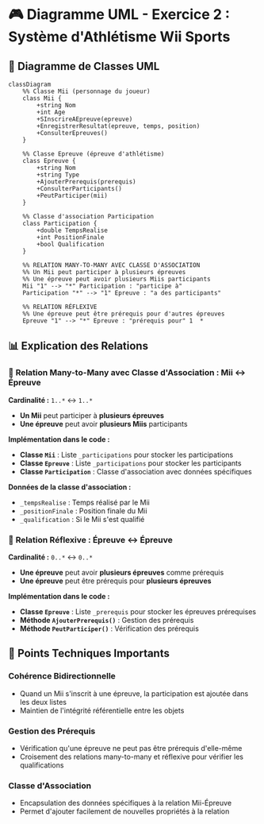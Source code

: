 # 🎮 Diagramme UML - Exercice 2 : Système d'Athlétisme Wii Sports


## 🔗 Diagramme de Classes UML

```mermaid
classDiagram
    %% Classe Mii (personnage du joueur)
    class Mii {
        +string Nom
        +int Age
        +SInscrireAEpreuve(epreuve)
        +EnregistrerResultat(epreuve, temps, position)
        +ConsulterEpreuves()
    }

    %% Classe Epreuve (épreuve d'athlétisme)
    class Epreuve {
        +string Nom
        +string Type
        +AjouterPrerequis(prerequis)
        +ConsulterParticipants()
        +PeutParticiper(mii)
    }

    %% Classe d'association Participation
    class Participation {
        +double TempsRealise
        +int PositionFinale
        +bool Qualification
    }

    %% RELATION MANY-TO-MANY AVEC CLASSE D'ASSOCIATION
    %% Un Mii peut participer à plusieurs épreuves
    %% Une épreuve peut avoir plusieurs Miis participants
    Mii "1" --> "*" Participation : "participe à"
    Participation "*" --> "1" Epreuve : "a des participants"

    %% RELATION RÉFLEXIVE
    %% Une épreuve peut être prérequis pour d'autres épreuves
    Epreuve "1" --> "*" Epreuve : "prérequis pour" 1  *
```

## 📊 Explication des Relations

### 🔗 **Relation Many-to-Many avec Classe d'Association : Mii ↔ Épreuve**

**Cardinalité :** `1..*` ↔ `1..*`
- **Un Mii** peut participer à **plusieurs épreuves**
- **Une épreuve** peut avoir **plusieurs Miis** participants

**Implémentation dans le code :**
- **Classe `Mii`** : Liste `_participations` pour stocker les participations
- **Classe `Epreuve`** : Liste `_participations` pour stocker les participants
- **Classe `Participation`** : Classe d'association avec données spécifiques

**Données de la classe d'association :**
- `_tempsRealise` : Temps réalisé par le Mii
- `_positionFinale` : Position finale du Mii
- `_qualification` : Si le Mii s'est qualifié

### 🔄 **Relation Réflexive : Épreuve ↔ Épreuve**

**Cardinalité :** `0..*` ↔ `0..*`
- **Une épreuve** peut avoir **plusieurs épreuves** comme prérequis
- **Une épreuve** peut être prérequis pour **plusieurs épreuves**

**Implémentation dans le code :**
- **Classe `Epreuve`** : Liste `_prerequis` pour stocker les épreuves prérequises
- **Méthode `AjouterPrerequis()`** : Gestion des prérequis
- **Méthode `PeutParticiper()`** : Vérification des prérequis

## 🔧 Points Techniques Importants

### **Cohérence Bidirectionnelle**
- Quand un Mii s'inscrit à une épreuve, la participation est ajoutée dans les deux listes
- Maintien de l'intégrité référentielle entre les objets

### **Gestion des Prérequis**
- Vérification qu'une épreuve ne peut pas être prérequis d'elle-même
- Croisement des relations many-to-many et réflexive pour vérifier les qualifications

### **Classe d'Association**
- Encapsulation des données spécifiques à la relation Mii-Épreuve
- Permet d'ajouter facilement de nouvelles propriétés à la relation


